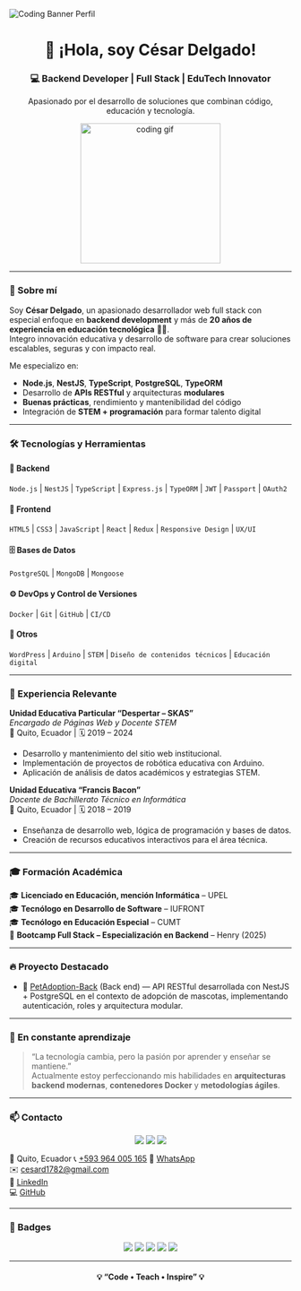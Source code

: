 ![Coding Banner Perfil](https://res.cloudinary.com/das5wexs7/image/upload/v1761016849/backgroundDeveloper_xds5cu.jpg)
<h1 align="center">👋 ¡Hola, soy César Delgado!</h1>
<h3 align="center">💻 Backend Developer | Full Stack | EduTech Innovator</h3>
<p align="center">Apasionado por el desarrollo de soluciones que combinan código, educación y tecnología.</p>

<!-- <p align="center">
  <img src="https://media.giphy.com/media/du3J3cXyzhj75IOgvA/giphy.gif" width="250" alt="coding gif">
</p> -->

<p align="center">
  <img src="https://res.cloudinary.com/das5wexs7/image/upload/du3J3cXyzhj75IOgvA.gif" width="250" alt="coding gif">
</p>

---

### 🚀 Sobre mí

Soy **César Delgado**, un apasionado desarrollador web full stack con especial enfoque en **backend development** y más de **20 años de experiencia en educación tecnológica** 👨‍🏫.  
Integro innovación educativa y desarrollo de software para crear soluciones escalables, seguras y con impacto real.

Me especializo en:
- **Node.js**, **NestJS**, **TypeScript**, **PostgreSQL**, **TypeORM**
- Desarrollo de **APIs RESTful** y arquitecturas **modulares**
- **Buenas prácticas**, rendimiento y mantenibilidad del código
- Integración de **STEM + programación** para formar talento digital

---

### 🛠️ Tecnologías y Herramientas

#### 🧠 Backend  
`Node.js` | `NestJS` | `TypeScript` | `Express.js` | `TypeORM` | `JWT` | `Passport` | `OAuth2`  

#### 🎨 Frontend  
`HTML5` | `CSS3` | `JavaScript` | `React` | `Redux` | `Responsive Design` | `UX/UI`  

#### 🗄️ Bases de Datos  
`PostgreSQL` | `MongoDB` | `Mongoose`  

#### ⚙️ DevOps y Control de Versiones  
`Docker` | `Git` | `GitHub` | `CI/CD`  

#### 🧩 Otros  
`WordPress` | `Arduino` | `STEM` | `Diseño de contenidos técnicos` | `Educación digital`

---

### 💼 Experiencia Relevante

**Unidad Educativa Particular “Despertar – SKAS”**  
*Encargado de Páginas Web y Docente STEM*  
📍 Quito, Ecuador | 🗓️ 2019 – 2024  
- Desarrollo y mantenimiento del sitio web institucional.  
- Implementación de proyectos de robótica educativa con Arduino.  
- Aplicación de análisis de datos académicos y estrategias STEM.  

**Unidad Educativa “Francis Bacon”**  
*Docente de Bachillerato Técnico en Informática*  
📍 Quito, Ecuador | 🗓️ 2018 – 2019  
- Enseñanza de desarrollo web, lógica de programación y bases de datos.  
- Creación de recursos educativos interactivos para el área técnica.  

---

### 🎓 Formación Académica

🎓 **Licenciado en Educación, mención Informática** – UPEL  
🎓 **Tecnólogo en Desarrollo de Software** – IUFRONT  
🎓 **Tecnólogo en Educación Especial** – CUMT  
📘 **Bootcamp Full Stack – Especialización en Backend** – Henry (2025)  

---

### 🔥 Proyecto Destacado

- 🚀 [PetAdoption-Back](https://github.com/GrupoHenry3/petAdoption-back) (Back end) — API RESTful desarrollada con NestJS + PostgreSQL en el contexto de adopción de mascotas, implementando autenticación, roles y arquitectura modular. 

---

### 🌱 En constante aprendizaje

> “La tecnología cambia, pero la pasión por aprender y enseñar se mantiene.”  
Actualmente estoy perfeccionando mis habilidades en **arquitecturas backend modernas**, **contenedores Docker** y **metodologías ágiles**.

---

### 📫 Contacto

<p align="center">
  <a href="mailto:cesard1782@gmail.com"><img src="https://img.shields.io/badge/Email-D14836?style=for-the-badge&logo=gmail&logoColor=white"></a>
  <a href="https://linkedin.com/in/cesard1782"><img src="https://img.shields.io/badge/LinkedIn-0077B5?style=for-the-badge&logo=linkedin&logoColor=white"></a>
  <a href="https://github.com/cesard1782"><img src="https://img.shields.io/badge/GitHub-100000?style=for-the-badge&logo=github&logoColor=white"></a>
</p>

📍 Quito, Ecuador
📞 [+593 964 005 165](tel:+593964005165)
💬 [WhatsApp](https://wa.me/593964005165)   
✉️ cesard1782@gmail.com  
🔗 [LinkedIn](https://linkedin.com/in/cesard1782)  
💻 [GitHub](https://github.com/cesard1782)  

---

### 🏅 Badges

<p align="center">
  <img src="https://img.shields.io/badge/Code-Node.js-success?style=for-the-badge&logo=node.js" />
  <img src="https://img.shields.io/badge/Framework-NestJS-red?style=for-the-badge&logo=nestjs" />
  <img src="https://img.shields.io/badge/Frontend-React-blue?style=for-the-badge&logo=react" />
  <img src="https://img.shields.io/badge/Database-PostgreSQL-336791?style=for-the-badge&logo=postgresql" />
  <img src="https://img.shields.io/badge/Tools-Docker-2496ED?style=for-the-badge&logo=docker" />
</p>

---

<h4 align="center">💡 “Code • Teach • Inspire” 💡</h4>